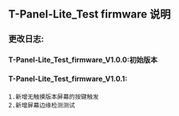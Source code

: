 <!--
 * @Description: None
 * @version: V1.0.0
 * @Author: LILYGO_L
 * @Date: 2023-09-12 18:12:36
 * @LastEditors: LILYGO_L
 * @LastEditTime: 2024-01-11 11:12:58
 * @License: GPL 3.0
-->
## T-Panel-Lite_Test firmware 说明

### 更改日志:
#### T-Panel-Lite_Test_firmware_V1.0.0:初始版本
#### T-Panel-Lite_Test_firmware_V1.0.1:
    1.新增无触摸版本屏幕的按键触发
    2.新增屏幕边缘检测测试

